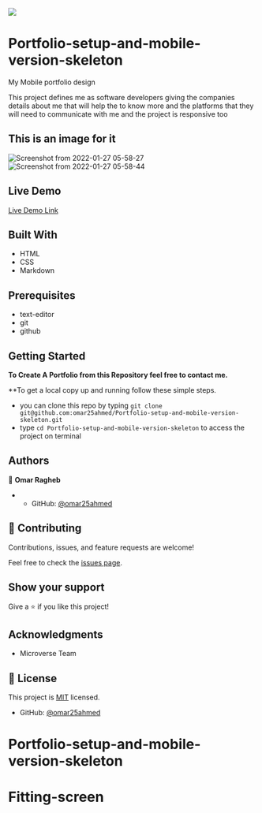 ![](https://img.shields.io/badge/Microverse-blueviolet)
# Portfolio-setup-and-mobile-version-skeleton

My Mobile portfolio design 

This project defines me as software developers giving the companies details about me that will help the to know more and the platforms that they will need to communicate with me and the project is responsive too

## This is an image for it
![Screenshot from 2022-01-27 05-58-27](https://user-images.githubusercontent.com/92755394/151289737-4d682dea-e40f-4749-b4b6-54ea082a500a.png)
![Screenshot from 2022-01-27 05-58-44](https://user-images.githubusercontent.com/92755394/151289749-69d043bc-a2e9-4111-9c26-49d0e7d7d965.png)

## Live Demo

[Live Demo Link](https://omar25ahmed.github.io/Portfolio-setup-and-mobile-version-skeleton/)




## Built With

- HTML
- CSS
- Markdown

## Prerequisites 

- text-editor
- git 
- github

## Getting Started

**To Create A Portfolio from this Repository feel free to contact me.**

**To get a local copy up and running follow these simple steps.
- you can clone this repo by typing `git clone git@github.com:omar25ahmed/Portfolio-setup-and-mobile-version-skeleton.git`
- type `cd Portfolio-setup-and-mobile-version-skeleton` to access the project on terminal

## Authors

👤 **Omar Ragheb**

- - GitHub: [@omar25ahmed](https://github.com/omar25ahmed)


## 🤝 Contributing

Contributions, issues, and feature requests are welcome!

Feel free to check the [issues page](https://github.com/omar25ahmed/Portfolio-setup-and-mobile-version-skeleton/issues).

## Show your support

Give a ⭐️ if you like this project!

## Acknowledgments

- Microverse Team

## 📝 License

This project is [MIT](./MIT.md) licensed.

- GitHub: [@omar25ahmed](https://github.com/omar25ahmed)

# Portfolio-setup-and-mobile-version-skeleton
# Fitting-screen